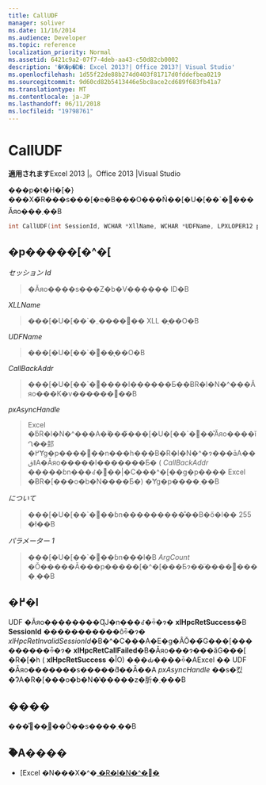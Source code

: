 ```yaml
---
title: CallUDF
manager: soliver
ms.date: 11/16/2014
ms.audience: Developer
ms.topic: reference
localization_priority: Normal
ms.assetid: 6421c9a2-07f7-4deb-aa43-c50d82cb0002
description: '�K�p�Ώ�: Excel 2013?| Office 2013?| Visual Studio'
ms.openlocfilehash: 1d55f22de88b274d0403f81717d0fddefbea0219
ms.sourcegitcommit: 9d60cd82b5413446e5bc8ace2cd689f683fb41a7
ms.translationtype: MT
ms.contentlocale: ja-JP
ms.lasthandoff: 06/11/2018
ms.locfileid: "19798761"
---
```

# <a name="calludf"></a>CallUDF

**適用されます**Excel 2013 |。Office 2013 |Visual Studio 
  
���p�t�H�[�}���X�̃R���s���[�e�B���O���Ń��[�U�[��`�֐���Ăяo���܂��B
  
```cpp
int CallUDF(int SessionId, WCHAR *XllName, WCHAR *UDFName, LPXLOPER12 pxAsyncHandle, int (*CallBackAddr)(), int ArgCount, LPXLOPER12 Parameter1, ...)
```

## <a name="parameters"></a>�p�����[�^�[

_セッション Id_
  
> �Ăяo����s���Z�b�V������ ID�B
    
_XLLName_
  
> ���[�U�[��`�֐����܂܂�� XLL �̖��O�B
    
_UDFName_
  
> ���[�U�[��`�֐��̖��O�B
    
_CallBackAddr_
  
> ���[�U�[��`�֐����I������Ƃ��ɃR�l�N�^���Ăяo���K�v������֐��B
    
_pxAsyncHandle_
  
> Excel �ƃR�l�N�^���A�ۗ����̃��[�U�[��`�֐��̌Ăяo����ǐՂ��邽�߂Ɏg�p����񓯊��n���h���B�R�l�N�^�ɂ���āA��قǁA�Ăяo�����I�������Ƃ� ( _CallBackAddr_ �����ɓn���ꂽ�֐��|�C���^�[��g�p���� Excel �ɃR�[���o�b�N����Ƃ�) �Ɏg�p����܂��B 
    
_について_
  
> ���[�U�[��`�֐��ɓn���������̐��B�ő�l�� 255 �ł��B
    
_パラメーター 1_
  
> ���[�U�[��`�֐��ɓn���l�B _ArgCount_ �Ŏ�����Ă���p�����[�^�[���Ƃɂ��̈����𔽕����܂��B
    
## <a name="return-value"></a>�߂�l

UDF �Ăяo��������ɊJ�n���ꂽ�ꍇ�ɂ� **xlHpcRetSuccess**�B **SessionId** �����������ȏꍇ�ɂ� _xlHpcRetInvalidSessionId_�B�^�C���A�E�g�ȂǑ��̃G���[���������ꍇ�ɂ� **xlHpcRetCallFailed**�B�Ăяo���ɂ���ăG���[ �R�[�h ( **xlHpcRetSuccess** �ȊO) ���Ԃ����ꍇ�AExcel �� UDF �Ăяo�������s�����ƌ��Ȃ��A  _pxAsyncHandle_ ��s�킸�ɁA�R�[���o�b�N�̔�����z�肵�܂���B
  
## <a name="remarks"></a>����

���̊֐��͔񓯊��Ŏ��s����܂��B
  
## <a name="see-also"></a>�֘A����

- [Excel �N���X�^�[ �R�l�N�^�֐�](excel-cluster-connector-functions.md)


